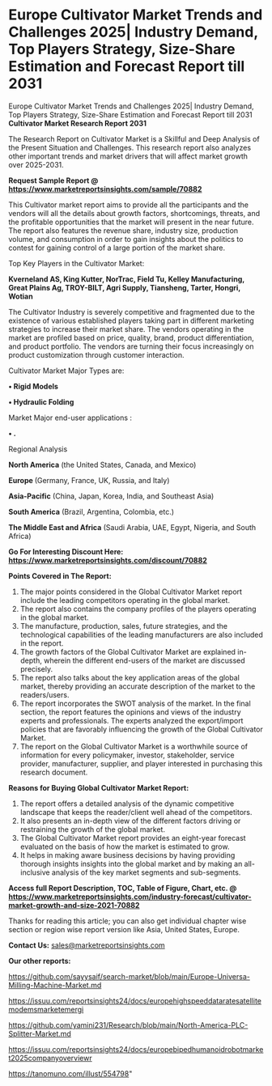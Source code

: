 # Europe Cultivator Market Trends and Challenges 2025| Industry Demand, Top Players Strategy, Size-Share Estimation and Forecast Report till 2031
Europe Cultivator Market Trends and Challenges 2025| Industry Demand, Top Players Strategy, Size-Share Estimation and Forecast Report till 2031
<strong>Cultivator Market Research Report 2031</strong>

The Research Report on Cultivator Market is a Skillful and Deep Analysis of the Present Situation and Challenges. This research report also analyzes other important trends and market drivers that will affect market growth over 2025-2031.

<strong>Request Sample Report @ <a href=https://www.marketreportsinsights.com/sample/70882>https://www.marketreportsinsights.com/sample/70882</a></strong>

This Cultivator market report aims to provide all the participants and the vendors will all the details about growth factors, shortcomings, threats, and the profitable opportunities that the market will present in the near future. The report also features the revenue share, industry size, production volume, and consumption in order to gain insights about the politics to contest for gaining control of a large portion of the market share.

Top Key Players in the Cultivator Market:

<strong>Kverneland AS, King Kutter, NorTrac, Field Tu, Kelley Manufacturing, Great Plains Ag, TROY-BILT, Agri Supply, Tiansheng, Tarter, Hongri, Wotian</strong>

The Cultivator Industry is severely competitive and fragmented due to the existence of various established players taking part in different marketing strategies to increase their market share. The vendors operating in the market are profiled based on price, quality, brand, product differentiation, and product portfolio. The vendors are turning their focus increasingly on product customization through customer interaction.

Cultivator Market Major Types are:

<strong>• Rigid Models

• Hydraulic Folding</strong>

Market Major end-user applications :

<strong>• .</strong>

Regional Analysis

</u><strong><b>North America</b></strong> (the United States, Canada, and Mexico)

<strong><b>Europe </b></strong>(Germany, France, UK, Russia, and Italy)

<strong><b>Asia-Pacific</b></strong> (China, Japan, Korea, India, and Southeast Asia)

<strong><b>South America</b></strong> (Brazil, Argentina, Colombia, etc.)

<strong><b>The Middle East and Africa</b></strong> (Saudi Arabia, UAE, Egypt, Nigeria, and South Africa)

<strong>Go For Interesting Discount Here: <a href=https://www.marketreportsinsights.com/discount/70882>https://www.marketreportsinsights.com/discount/70882</a></strong>

<strong>Points Covered in The Report:</strong>
<ol>
  <li>The major points considered in the Global Cultivator Market report include the leading competitors operating in the global market.</li>
  <li>The report also contains the company profiles of the players operating in the global market.</li>
  <li>The manufacture, production, sales, future strategies, and the technological capabilities of the leading manufacturers are also included in the report.</li>
  <li>The growth factors of the Global Cultivator Market are explained in-depth, wherein the different end-users of the market are discussed precisely.</li>
  <li>The report also talks about the key application areas of the global market, thereby providing an accurate description of the market to the readers/users.</li>
  <li>The report incorporates the SWOT analysis of the market. In the final section, the report features the opinions and views of the industry experts and professionals. The experts analyzed the export/import policies that are favorably influencing the growth of the Global Cultivator Market.</li>
  <li>The report on the Global Cultivator Market is a worthwhile source of information for every policymaker, investor, stakeholder, service provider, manufacturer, supplier, and player interested in purchasing this research document.</li>
</ol>
<strong>Reasons for Buying Global Cultivator Market Report:</strong>

<ol>
  <li>The report offers a detailed analysis of the dynamic competitive landscape that keeps the reader/client well ahead of the competitors.</li>
  <li>It also presents an in-depth view of the different factors driving or restraining the growth of the global market.</li>
  <li>The Global Cultivator Market report provides an eight-year forecast evaluated on the basis of how the market is estimated to grow.</li>
  <li>It helps in making aware business decisions by having providing thorough insights insights into the global market and by making an all-inclusive analysis of the key market segments and sub-segments.</li>
</ol>
<strong>Access full Report Description, TOC, Table of Figure, Chart, etc. @ <a href=https://www.marketreportsinsights.com/industry-forecast/cultivator-market-growth-and-size-2021-70882>https://www.marketreportsinsights.com/industry-forecast/cultivator-market-growth-and-size-2021-70882</a></strong>


Thanks for reading this article; you can also get individual chapter wise section or region wise report version like Asia, United States, Europe.

<strong>Contact Us:</strong>
sales@marketreportsinsights.com

<strong>Our other reports:</strong>

<a href=https://github.com/sayysaif/search-market/blob/main/Europe-Universa-Milling-Machine-Market.md>https://github.com/sayysaif/search-market/blob/main/Europe-Universa-Milling-Machine-Market.md</a>

<a href=https://issuu.com/reportsinsights24/docs/europehighspeeddataratesatellitemodemsmarketemergi>https://issuu.com/reportsinsights24/docs/europehighspeeddataratesatellitemodemsmarketemergi</a>

<a href=https://github.com/yamini231/Research/blob/main/North-America-PLC-Splitter-Market.md>https://github.com/yamini231/Research/blob/main/North-America-PLC-Splitter-Market.md</a>

<a href=https://issuu.com/reportsinsights24/docs/europebipedhumanoidrobotmarket2025companyoverviewr>https://issuu.com/reportsinsights24/docs/europebipedhumanoidrobotmarket2025companyoverviewr</a>

<a href=https://tanomuno.com/illust/554798>https://tanomuno.com/illust/554798</a>"
